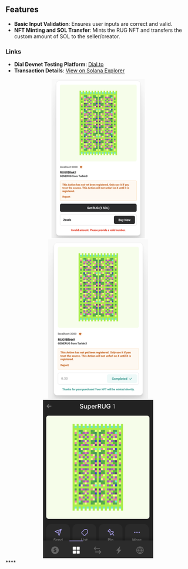 <!-- markdownlint-disable -->

## Features

- **Basic Input Validation**: Ensures user inputs are correct and valid.
- **NFT Minting and SOL Transfer**: Mints the RUG NFT and transfers the custom amount of SOL to the seller/creator.

### Links

- **Dial Devnet Testing Platform**: [Dial.to](https://dial.to/devnet)
- **Transaction Details**: [View on Solana Explorer](https://explorer.solana.com/tx/2LoSvbTTF7Ht6S4dVZGVBswCZvRfH1iagEPKBcFKDnXQ3gB5TjUaepcvtKP4nSxYGPoKkVDfd1XxToVsVGX2Nmv1?cluster=devnet)

<div align="center">
	<img src="rug-blink.png" height="434px" alt="RUG NFT"/>
	<img src="success.png" height="434px" alt="Success"/>
	<img src="mint.png" width="300px" alt="Minting Process"/>
</div>
****
